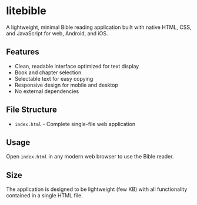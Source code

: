 # litebible

A lightweight, minimal Bible reading application built with native HTML, CSS, and JavaScript for web, Android, and iOS.

## Features

- Clean, readable interface optimized for text display
- Book and chapter selection
- Selectable text for easy copying
- Responsive design for mobile and desktop
- No external dependencies

## File Structure

- `index.html` - Complete single-file web application

## Usage

Open `index.html` in any modern web browser to use the Bible reader.

## Size

The application is designed to be lightweight (few KB) with all functionality contained in a single HTML file.